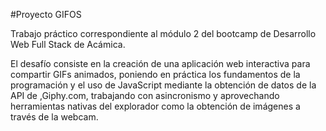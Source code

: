 #Proyecto GIFOS

Trabajo práctico correspondiente al módulo 2 del bootcamp de Desarrollo Web Full Stack de Acámica.

El desafío consiste en la creación de una aplicación web interactiva para compartir GIFs animados, poniendo en práctica los fundamentos de la programación y el uso de JavaScript mediante la obtención de datos de la API de ,Giphy.com, trabajando con asincronismo y aprovechando herramientas nativas del explorador como la obtención de imágenes a través de la webcam.